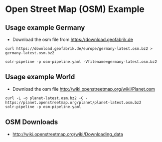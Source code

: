 # Open Street Map (OSM) Example



## Usage example Germany
- Download the osm file from https://download.geofabrik.de

````
curl https://download.geofabrik.de/europe/germany-latest.osm.bz2 > germany-latest.osm.bz2

solr-pipeline -p osm-pipeline.yaml -Vfilename=germany-latest.osm.bz2
````

## Usage example World
- Download the osm file http://wiki.openstreetmap.org/wiki/Planet.osm

````
curl -L -o planet-latest.osm.bz2 -C - https://planet.openstreetmap.org/planet/planet-latest.osm.bz2
solr-pipeline -p osm-pipeline.yaml

````

## OSM Downloads
- http://wiki.openstreetmap.org/wiki/Downloading_data

